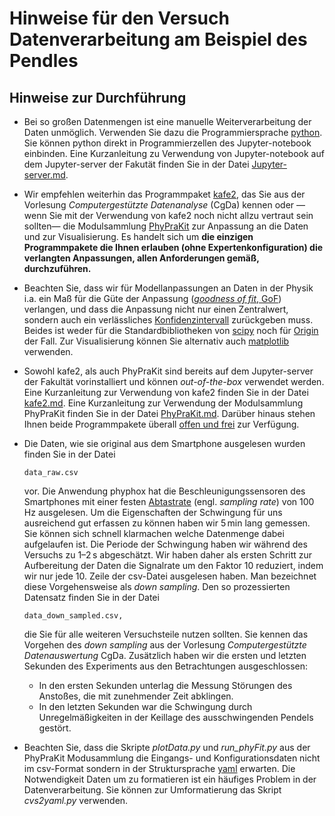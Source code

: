# Hinweise für den Versuch Datenverarbeitung am Beispiel des Pendles

## Hinweise zur Durchführung

- Bei so großen Datenmengen ist eine manuelle Weiterverarbeitung der Daten unmöglich. Verwenden Sie dazu die Programmiersprache [python](https://www.python.org/). Sie können python direkt in Programmierzellen des Jupyter-notebook einbinden. Eine Kurzanleitung zu Verwendung von Jupyter-notebook auf dem Jupyter-server der Fakutät finden Sie in der Datei [Jupyter-server.md](https://gitlab.kit.edu/kit/etp-lehre/p1-praktikum/students/-/blob/main/doc/Jupyter-server.md). 

- Wir empfehlen weiterhin das Programmpaket [kafe2](https://philfitters.github.io/kafe2/), das Sie aus der Vorlesung *Computergestützte Datenanalyse* (CgDa) kennen oder —wenn Sie mit der Verwendung von kafe2 noch nicht allzu vertraut sein sollten— die Modulsammlung [PhyPraKit](https://readthedocs.org/projects/phyprakit/) zur Anpassung an die Daten und zur Visualisierung. Es handelt sich um **die einzigen Programmpakete die Ihnen erlauben (ohne Expertenkonfiguration) die verlangten Anpassungen, allen Anforderungen gemäß, durchzuführen.** 

- Beachten Sie, dass wir für Modellanpassungen an Daten in der Physik i.a. ein Maß für die Güte der Anpassung ([*goodness of fit*, GoF](https://en.wikipedia.org/wiki/Goodness_of_fit)) verlangen, und dass die Anpassung nicht nur einen Zentralwert, sondern auch ein verlässliches [Konfidenzintervall](https://de.wikipedia.org/wiki/Konfidenzintervall) zurückgeben muss. Beides ist weder für die Standardbibliotheken von [scipy](https://scipy.org/) noch für [Origin](https://de.wikipedia.org/wiki/Origin_(Software)) der Fall. Zur Visualisierung können Sie alternativ auch [matplotlib](https://matplotlib.org/) verwenden. 

- Sowohl kafe2, als auch PhyPraKit sind bereits auf dem Jupyter-server der Fakultät vorinstalliert und können *out-of-the-box* verwendet werden. Eine Kurzanleitung zur Verwendung von kafe2 finden Sie in der Datei [kafe2.md](https://gitlab.kit.edu/kit/etp-lehre/p1-praktikum/students/-/blob/main/doc/kafe2.md). Eine Kurzanleitung zur Verwendung der Modulsammlung PhyPraKit finden Sie in der Datei [PhyPraKit.md](https://gitlab.kit.edu/kit/etp-lehre/p1-praktikum/students/-/blob/main/doc/PhyPraKit.md). Darüber hinaus stehen Ihnen beide Programmpakete überall [offen und frei](https://de.wikipedia.org/wiki/Open_Source) zur Verfügung. 

- Die Daten, wie sie original aus dem Smartphone ausgelesen wurden finden Sie in der Datei 

  ```shell
  data_raw.csv
  ```

  vor. Die Anwendung phyphox hat die Beschleunigungssensoren des Smartphones mit einer festen [Abtastrate](https://de.wikipedia.org/wiki/Abtastung_(Signalverarbeitung)) (engl. *sampling rate*) von $100\,\mathrm{Hz}$ ausgelesen. Um die Eigenschaften der Schwingung für uns ausreichend gut erfassen zu können haben wir $5\,\mathrm{min}$ lang gemessen. Sie können sich schnell klarmachen welche Datenmenge dabei aufgelaufen ist. Die Periode der Schwingung haben wir während des Versuchs zu $\text{1–2}\,\mathrm{s}$ abgeschätzt. Wir haben daher als ersten Schritt zur Aufbereitung der Daten die Signalrate um den Faktor 10 reduziert, indem wir nur jede 10. Zeile der csv-Datei ausgelesen haben. Man bezeichnet diese Vorgehensweise als *down sampling*.  Den so prozessierten Datensatz finden Sie in der Datei

  ```shell
  data_down_sampled.csv,
  ```

  die Sie für alle weiteren Versuchsteile nutzen sollten. Sie kennen das Vorgehen des *down sampling* aus der Vorlesung *Computergestützte Datenauswertung* CgDa. Zusätzlich haben wir die ersten und letzten Sekunden des Experiments aus den Betrachtungen ausgeschlossen: 

  - In den ersten Sekunden unterlag die Messung Störungen des Anstoßes, die mit zunehmender Zeit abklingen. 
  - In den letzten Sekunden war die Schwingung durch Unregelmäßigkeiten in der Keillage des ausschwingenden Pendels gestört.  

- Beachten Sie, dass die Skripte *plotData.py* und *run_phyFit.py* aus der PhyPraKit Modusammlung die Eingangs- und Konfigurationsdaten nicht im csv-Format sondern in der Struktursprache [yaml](https://de.wikipedia.org/wiki/YAML)  erwarten. Die Notwendigkeit Daten um zu formatieren ist ein häufiges Problem in der Datenverarbeitung. Sie können zur Umformatierung das Skript *cvs2yaml.py* verwenden.

